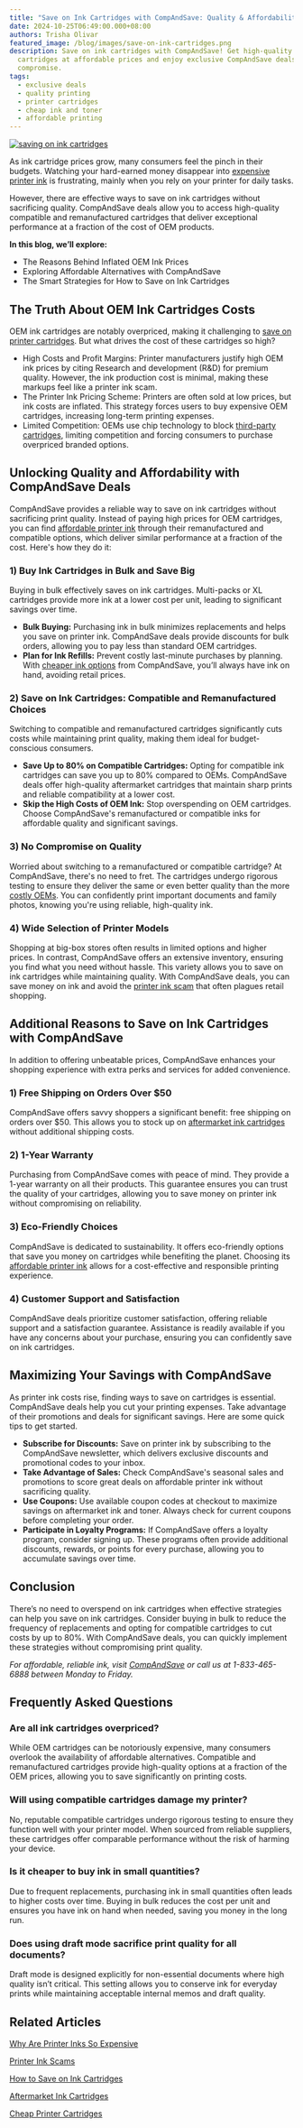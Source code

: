```yaml
---
title: "Save on Ink Cartridges with CompAndSave: Quality & Affordability"
date: 2024-10-25T06:49:00.000+08:00
authors: Trisha Olivar
featured_image: /blog/images/save-on-ink-cartridges.png
description: Save on ink cartridges with CompAndSave! Get high-quality
  cartridges at affordable prices and enjoy exclusive CompAndSave deals without
  compromise.
tags:
  - exclusive deals
  - quality printing
  - printer cartridges
  - cheap ink and toner
  - affordable printing
---
```

[![saving on ink cartridges](/blog/images/save-on-ink-cartridges.png "Save on Ink Cartridges with CompAndSave")](/blog/images/save-on-ink-cartridges.png)

As ink cartridge prices grow, many consumers feel the pinch in their budgets. Watching your hard-earned money disappear into [expensive printer ink](https://www.compandsave.com/blog/posts/why-printer-ink-is-so-expensive-factors-and-alternatives.html) is frustrating, mainly when you rely on your printer for daily tasks. 

However, there are effective ways to save on ink cartridges without sacrificing quality. CompAndSave deals allow you to access high-quality compatible and remanufactured cartridges that deliver exceptional performance at a fraction of the cost of OEM products.

**In this blog, we’ll explore:**

* The Reasons Behind Inflated OEM Ink Prices
* Exploring Affordable Alternatives with CompAndSave
* The Smart Strategies for How to Save on Ink Cartridges

## The Truth About OEM Ink Cartridges Costs

OEM ink cartridges are notably overpriced, making it challenging to [save on printer cartridges](https://www.compandsave.com/blog/posts/how-to-save-on-ink-cartridges-6-smart-ways-to-save-money.html). But what drives the cost of these cartridges so high?

* High Costs and Profit Margins: Printer manufacturers justify high OEM ink prices by citing Research and development (R&D) for premium quality. However, the ink production cost is minimal, making these markups feel like a printer ink scam.
* The Printer Ink Pricing Scheme: Printers are often sold at low prices, but ink costs are inflated. This strategy forces users to buy expensive OEM cartridges, increasing long-term printing expenses.
* Limited Competition: OEMs use chip technology to block [third-party cartridges](https://www.compandsave.com/blog/posts/truth-behind-third-party-ink-cartridges-cheaper-alternative.html), limiting competition and forcing consumers to purchase overpriced branded options.

## Unlocking Quality and Affordability with CompAndSave Deals

CompAndSave provides a reliable way to save on ink cartridges without sacrificing print quality. Instead of paying high prices for OEM cartridges, you can find [affordable printer ink](https://www.compandsave.com/blog/posts/cheap-printer-cartridges-deciding-between-compatible-remanufactured-and-refillable-options.html) through their remanufactured and compatible options, which deliver similar performance at a fraction of the cost. Here's how they do it:

### 1) Buy Ink Cartridges in Bulk and Save Big

Buying in bulk effectively saves on ink cartridges. Multi-packs or XL cartridges provide more ink at a lower cost per unit, leading to significant savings over time.

* **Bulk Buying:** Purchasing ink in bulk minimizes replacements and helps you save on printer ink. CompAndSave deals provide discounts for bulk orders, allowing you to pay less than standard OEM cartridges.
* **Plan for Ink Refills:** Prevent costly last-minute purchases by planning. With [cheaper ink options](https://www.compandsave.com/blog/posts/cheap-printer-cartridges-deciding-between-compatible-remanufactured-and-refillable-options.html) from CompAndSave, you’ll always have ink on hand, avoiding retail prices.

### 2) Save on Ink Cartridges: Compatible and Remanufactured Choices

Switching to compatible and remanufactured cartridges significantly cuts costs while maintaining print quality, making them ideal for budget-conscious consumers.

* **Save Up to 80% on Compatible Cartridges:** Opting for compatible ink cartridges can save you up to 80% compared to OEMs. CompAndSave deals offer high-quality aftermarket cartridges that maintain sharp prints and reliable compatibility at a lower cost.
* **Skip the High Costs of OEM Ink:** Stop overspending on OEM cartridges. Choose CompAndSave's remanufactured or compatible inks for affordable quality and significant savings.

### 3) No Compromise on Quality

Worried about switching to a remanufactured or compatible cartridge? At CompAndSave, there's no need to fret. The cartridges undergo rigorous testing to ensure they deliver the same or even better quality than the more [costly OEMs](https://www.compandsave.com/blog/posts/why-printer-ink-is-so-expensive-factors-and-alternatives.html). You can confidently print important documents and family photos, knowing you're using reliable, high-quality ink.

### 4) Wide Selection of Printer Models

Shopping at big-box stores often results in limited options and higher prices. In contrast, CompAndSave offers an extensive inventory, ensuring you find what you need without hassle. This variety allows you to save on ink cartridges while maintaining quality. With CompAndSave deals, you can save money on ink and avoid the [printer ink scam](https://www.compandsave.com/blog/posts/printer-ink-scam-outsmart-deceptive-practices-and-save-money.html) that often plagues retail shopping.

## Additional Reasons to Save on Ink Cartridges with CompAndSave

In addition to offering unbeatable prices, CompAndSave enhances your shopping experience with extra perks and services for added convenience.

### 1) Free Shipping on Orders Over $50

CompAndSave offers savvy shoppers a significant benefit: free shipping on orders over $50. This allows you to stock up on [aftermarket ink cartridges](https://www.compandsave.com/blog/posts/truth-behind-third-party-ink-cartridges-cheaper-alternative.html) without additional shipping costs.

### 2) 1-Year Warranty

Purchasing from CompAndSave comes with peace of mind. They provide a 1-year warranty on all their products. This guarantee ensures you can trust the quality of your cartridges, allowing you to save money on printer ink without compromising on reliability.

### 3) Eco-Friendly Choices

CompAndSave is dedicated to sustainability. It offers eco-friendly options that save you money on cartridges while benefiting the planet. Choosing its [affordable printer ink](https://www.compandsave.com/blog/posts/cheap-printer-cartridges-deciding-between-compatible-remanufactured-and-refillable-options.html) allows for a cost-effective and responsible printing experience.

### 4) Customer Support and Satisfaction

CompAndSave deals prioritize customer satisfaction, offering reliable support and a satisfaction guarantee. Assistance is readily available if you have any concerns about your purchase, ensuring you can confidently save on ink cartridges.

## Maximizing Your Savings with CompAndSave

As printer ink costs rise, finding ways to save on cartridges is essential. CompAndSave deals help you cut your printing expenses. Take advantage of their promotions and deals for significant savings. Here are some quick tips to get started.

* **Subscribe for Discounts:** Save on printer ink by subscribing to the CompAndSave newsletter, which delivers exclusive discounts and promotional codes to your inbox.
* **Take Advantage of Sales:** Check CompAndSave's seasonal sales and promotions to score great deals on affordable printer ink without sacrificing quality.
* **Use Coupons:** Use available coupon codes at checkout to maximize savings on aftermarket ink and toner. Always check for current coupons before completing your order.
* **Participate in Loyalty Programs:** If CompAndSave offers a loyalty program, consider signing up. These programs often provide additional discounts, rewards, or points for every purchase, allowing you to accumulate savings over time.

## Conclusion

There’s no need to overspend on ink cartridges when effective strategies can help you save on ink cartridges. Consider buying in bulk to reduce the frequency of replacements and opting for compatible cartridges to cut costs by up to 80%. With CompAndSave deals, you can quickly implement these strategies without compromising print quality.

*For affordable, reliable ink, visit [CompAndSave](http://CompAndSave.com) or call us at 1-833-465-6888 between Monday to Friday.*

## Frequently Asked Questions

### Are all ink cartridges overpriced?

While OEM cartridges can be notoriously expensive, many consumers overlook the availability of affordable alternatives. Compatible and remanufactured cartridges provide high-quality options at a fraction of the OEM prices, allowing you to save significantly on printing costs.

### Will using compatible cartridges damage my printer?

No, reputable compatible cartridges undergo rigorous testing to ensure they function well with your printer model. When sourced from reliable suppliers, these cartridges offer comparable performance without the risk of harming your device.

### Is it cheaper to buy ink in small quantities?

Due to frequent replacements, purchasing ink in small quantities often leads to higher costs over time. Buying in bulk reduces the cost per unit and ensures you have ink on hand when needed, saving you money in the long run.

### Does using draft mode sacrifice print quality for all documents?

Draft mode is designed explicitly for non-essential documents where high quality isn’t critical. This setting allows you to conserve ink for everyday prints while maintaining acceptable internal memos and draft quality.

## Related Articles

[Why Are Printer Inks So Expensive](https://www.compandsave.com/blog/posts/why-printer-ink-is-so-expensive-factors-and-alternatives.html)

[Printer Ink Scams](https://www.compandsave.com/blog/posts/printer-ink-scam-outsmart-deceptive-practices-and-save-money.html)

[How to Save on Ink Cartridges](https://www.compandsave.com/blog/posts/how-to-save-on-ink-cartridges-6-smart-ways-to-save-money.html)

[Aftermarket Ink Cartridges](https://www.compandsave.com/blog/posts/truth-behind-third-party-ink-cartridges-cheaper-alternative.html)

[Cheap Printer Cartridges](https://www.compandsave.com/blog/posts/cheap-printer-cartridges-deciding-between-compatible-remanufactured-and-refillable-options.html)
